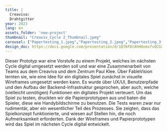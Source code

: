 ```yaml
---
title: |
  Creaviva: 
  Drahtgitter
year: 2023
lang: en
assets_folder: 'new-project'
thumbnail: "Creaviv_Cycle 2_Thumbnail.jpeg"
carousel: ["Papertesting_1.jpeg","Papertesting_2.jpeg","Papertesting_3.jpeg","Wireframe_Web_1.jpg","Wireframe_Web_3.jpg","Wireframe_Web_4.jpg"]
design_doc: https://docs.google.com/presentation/d/1Q7bFDtAhHOomvfvQCGXXdd68JcUWrVkvtMmm7KlpLgc/edit?usp=sharing)
---
```


Dieser Prototyp war eine Vorstufe zu einem Projekt, welches im nächsten Cycle digital umgesetzt werden soll und war eine Zusammenarbeit von Teams aus dem Creaviva und dem Zentrum Paul Klee. Über FableVision lernten sie, wie eine Idee für ein digitales Spiel zunächst in visuelle Wireframes umgesetzt werden kann. Es wurde über UX/UI, Benutzerpfade und den Aufbau der Backend-Infrastruktur gesprochen, aber auch, welche (vielleicht unnötigen) Funktionen ein digitales Projekt verteuert. Um das Spiel zu testen, druckten wir die Papierprototypen aus und baten die Spieler, diese wie Handybildschirme zu benutzen. Die Tests waren zwar nur rudimentär, aber ein wesentlicher Teil des Prozesses. Sie zeigten, dass das Spielkonzept funktionierte, und wiesen auf Stellen hin, die noch Aufmerksamkeit erforderten. Dank der Wireframes und Papierprototypen wird das Spiel im nächsten Cycle digital entwickelt. 
